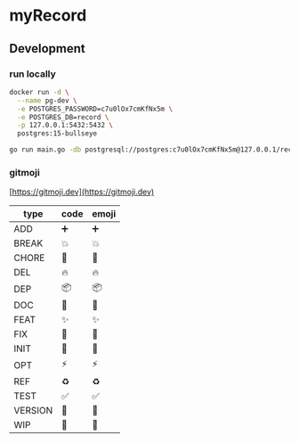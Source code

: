 # myRecord

## Development

### run locally
```sh
docker run -d \
  --name pg-dev \
  -e POSTGRES_PASSWORD=c7u0lOx7cmKfNx5m \
  -e POSTGRES_DB=record \
  -p 127.0.0.1:5432:5432 \
  postgres:15-bullseye

go run main.go -db postgresql://postgres:c7u0lOx7cmKfNx5m@127.0.0.1/record
```

### gitmoji
[https://gitmoji.dev](https://gitmoji.dev)

| type    | code               | emoji |
| ------- | ------------------ | ----- |
| ADD     | :heavy_plus_sign:  | ➕     |
| BREAK   | :boom:             | 💥     |
| CHORE   | :hammer:           | 🔨     |
| DEL     | :fire:             | 🔥     |
| DEP     | :package:          | 📦     |
| DOC     | :memo:             | 📝     |
| FEAT    | :sparkles:         | ✨     |
| FIX     | :bug:              | 🐛     |
| INIT    | :tada:             | 🎉     |
| OPT     | :zap:              | ⚡     |
| REF     | :recycle:          | ♻️     |
| TEST    | :white_check_mark: | ✅     |
| VERSION | :bookmark:         | 🔖     |
| WIP     | :construction:     | 🚧     |
